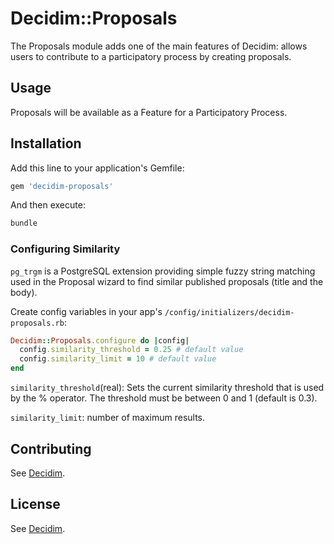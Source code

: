 # Decidim::Proposals

The Proposals module adds one of the main features of Decidim: allows users to contribute to a participatory process by creating proposals.

## Usage

Proposals will be available as a Feature for a Participatory Process.

## Installation

Add this line to your application's Gemfile:

```ruby
gem 'decidim-proposals'
```

And then execute:

```bash
bundle
```

### Configuring Similarity

`pg_trgm` is a PostgreSQL extension providing simple fuzzy string matching used in the Proposal wizard to find similar published proposals (title and the body).

Create config variables in your app's `/config/initializers/decidim-proposals.rb`:

```ruby
Decidim::Proposals.configure do |config|
  config.similarity_threshold = 0.25 # default value
  config.similarity_limit = 10 # default value
end
```

`similarity_threshold`(real): Sets the current similarity threshold that is used by the % operator. The threshold must be between 0 and 1 (default is 0.3).

`similarity_limit`: number of maximum results.

## Contributing

See [Decidim](https://github.com/decidim/decidim).

## License

See [Decidim](https://github.com/decidim/decidim).
